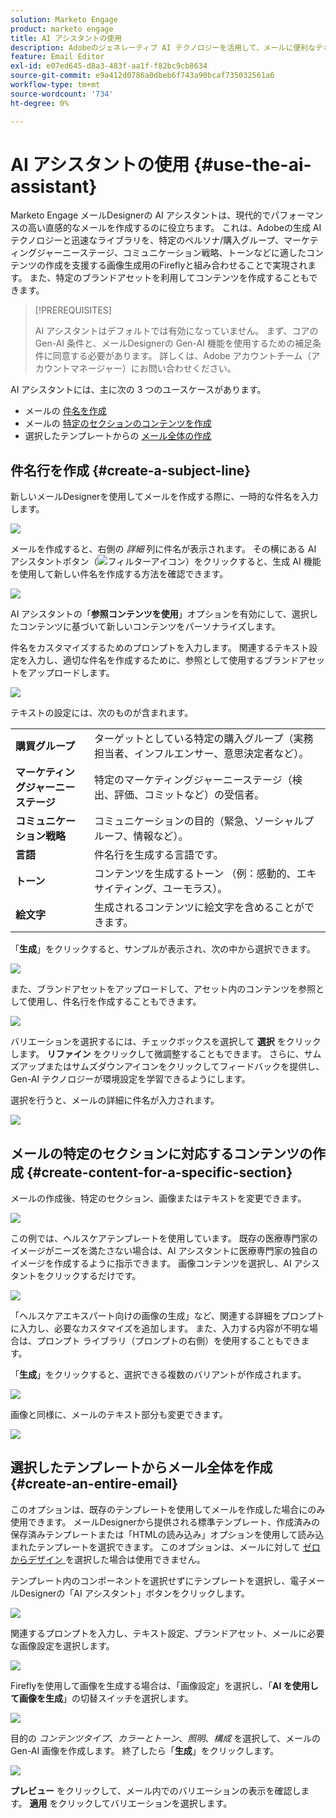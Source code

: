 ```yaml
---
solution: Marketo Engage
product: marketo engage
title: AI アシスタントの使用
description: Adobeのジェネレーティブ AI テクノロジーを活用して、メールに便利なテキストや画像を追加します。
feature: Email Editor
exl-id: e07ed645-d8a3-483f-aa1f-f82bc9cb8634
source-git-commit: e9a412d0786a0dbeb6f743a90bcaf735032561a6
workflow-type: tm+mt
source-wordcount: '734'
ht-degree: 0%

---
```


# AI アシスタントの使用 {#use-the-ai-assistant}

Marketo Engage メールDesignerの AI アシスタントは、現代的でパフォーマンスの高い直感的なメールを作成するのに役立ちます。 これは、Adobeの生成 AI テクノロジーと迅速なライブラリを、特定のペルソナ/購入グループ、マーケティングジャーニーステージ、コミュニケーション戦略、トーンなどに適したコンテンツの作成を支援する画像生成用のFireflyと組み合わせることで実現されます。 また、特定のブランドアセットを利用してコンテンツを作成することもできます。

>[!PREREQUISITES]
>
>AI アシスタントはデフォルトでは有効になっていません。 まず、コアの Gen-AI 条件と、メールDesignerの Gen-AI 機能を使用するための補足条件に同意する必要があります。 詳しくは、Adobe アカウントチーム（アカウントマネージャー）にお問い合わせください。

AI アシスタントには、主に次の 3 つのユースケースがあります。

* メールの [ 件名を作成 ](#create-a-subject-line)
* メールの [ 特定のセクションのコンテンツを作成 ](#create-content-for-a-specific-section)
* 選択したテンプレートからの [ メール全体の作成 ](#create-an-entire-email)

## 件名行を作成 {#create-a-subject-line}

新しいメールDesignerを使用してメールを作成する際に、一時的な件名を入力します。

![](assets/use-the-ai-assistant-1.png)

メールを作成すると、右側の _詳細_ 列に件名が表示されます。 その横にある AI アシスタントボタン（![ フィルターアイコン ](assets/icon-ai-assistant.png)）をクリックすると、生成 AI 機能を使用して新しい件名を作成する方法を確認できます。

![](assets/use-the-ai-assistant-2.png)

AI アシスタントの「**参照コンテンツを使用**」オプションを有効にして、選択したコンテンツに基づいて新しいコンテンツをパーソナライズします。

件名をカスタマイズするためのプロンプトを入力します。 関連するテキスト設定を入力し、適切な件名を作成するために、参照として使用するブランドアセットをアップロードします。

![](assets/use-the-ai-assistant-3.png)

テキストの設定には、次のものが含まれます。

<table><tbody>
  <tr>
    <td style="width:25%"><b>購買グループ</b></td>
    <td>ターゲットとしている特定の購入グループ（実務担当者、インフルエンサー、意思決定者など）。</td>
  </tr>
  <tr>
    <td style="width:25%"><b>マーケティングジャーニーステージ</b></td>
    <td>特定のマーケティングジャーニーステージ（検出、評価、コミットなど）の受信者。</td>
  </tr>
  <tr>
    <td style="width:25%"><b>コミュニケーション戦略</b></td>
    <td>コミュニケーションの目的（緊急、ソーシャルプルーフ、情報など）。</td>
  </tr>
  <tr>
    <td style="width:25%"><b>言語</b></td>
    <td>件名行を生成する言語です。</td>
  </tr>
  <tr>
    <td style="width:25%"><b>トーン</b></td>
    <td>コンテンツを生成するトーン （例：感動的、エキサイティング、ユーモラス）。</td>
  </tr>
  <tr>
    <td style="width:25%"><b>絵文字</b></td>
    <td>生成されるコンテンツに絵文字を含めることができます。</td>
  </tr>
</tbody>
</table>

「**生成**」をクリックすると、サンプルが表示され、次の中から選択できます。

![](assets/use-the-ai-assistant-4.png)

また、ブランドアセットをアップロードして、アセット内のコンテンツを参照として使用し、件名行を作成することもできます。

![](assets/use-the-ai-assistant-5.png)

バリエーションを選択するには、チェックボックスを選択して **選択** をクリックします。 **リファイン** をクリックして微調整することもできます。 さらに、サムズアップまたはサムズダウンアイコンをクリックしてフィードバックを提供し、Gen-AI テクノロジーが環境設定を学習できるようにします。

選択を行うと、メールの詳細に件名が入力されます。

![](assets/use-the-ai-assistant-6.png)

## メールの特定のセクションに対応するコンテンツの作成 {#create-content-for-a-specific-section}

メールの作成後、特定のセクション、画像またはテキストを変更できます。

![](assets/use-the-ai-assistant-7.png)

この例では、ヘルスケアテンプレートを使用しています。 既存の医療専門家のイメージがニーズを満たさない場合は、AI アシスタントに医療専門家の独自のイメージを作成するように指示できます。 画像コンテンツを選択し、AI アシスタントをクリックするだけです。

![](assets/use-the-ai-assistant-8.png)

「ヘルスケアエキスパート向けの画像の生成」など、関連する詳細をプロンプトに入力し、必要なカスタマイズを追加します。 また、入力する内容が不明な場合は、プロンプト ライブラリ（プロンプトの右側）を使用することもできます。

「**生成**」をクリックすると、選択できる複数のバリアントが作成されます。

![](assets/use-the-ai-assistant-9.png)

画像と同様に、メールのテキスト部分も変更できます。

![](assets/use-the-ai-assistant-10.png)

## 選択したテンプレートからメール全体を作成 {#create-an-entire-email}

このオプションは、既存のテンプレートを使用してメールを作成した場合にのみ使用できます。 メールDesignerから提供される標準テンプレート、作成済みの保存済みテンプレートまたは「HTMLの読み込み」オプションを使用して読み込まれたテンプレートを選択できます。 このオプションは、メールに対して [ ゼロからデザイン ](/help/marketo/product-docs/email-marketing/email-designer/email-authoring.md#design-from-scratch) を選択した場合は使用できません。

テンプレート内のコンポーネントを選択せずにテンプレートを選択し、電子メールDesignerの「AI アシスタント」ボタンをクリックします。

![](assets/use-the-ai-assistant-11.png)

関連するプロンプトを入力し、テキスト設定、ブランドアセット、メールに必要な画像設定を選択します。

![](assets/use-the-ai-assistant-12.png)

Fireflyを使用して画像を生成する場合は、「画像設定」を選択し、「**AI を使用して画像を生成**」の切替スイッチを選択します。

![](assets/use-the-ai-assistant-13.png)

目的の _コンテンツタイプ_、_カラーとトーン_、_照明_、_構成_ を選択して、メールの Gen-AI 画像を作成します。 終了したら「**生成**」をクリックします。

![](assets/use-the-ai-assistant-14.png)

**プレビュー** をクリックして、メール内でのバリエーションの表示を確認します。 **適用** をクリックしてバリエーションを選択します。
